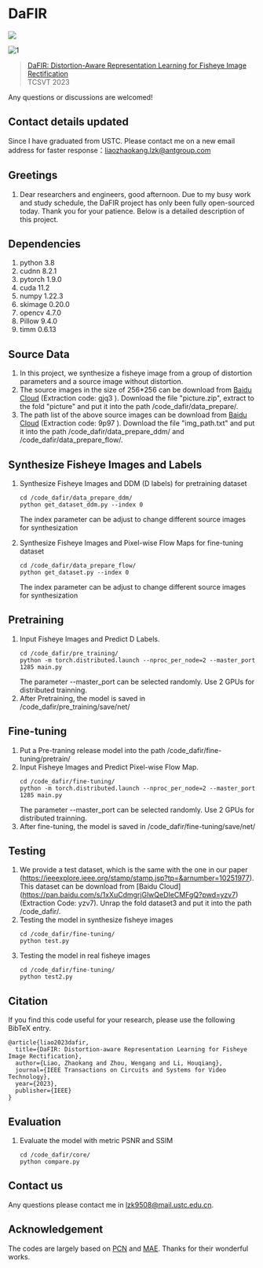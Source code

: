# DaFIR
<p>
    <a href='https://ieeexplore.ieee.org/stamp/stamp.jsp?tp=&arnumber=10251977' target="_blank"><img src="https://img.shields.io/badge/Paper-IEEE-blue"></a>
</p>

![1](https://user-images.githubusercontent.com/91788329/235635829-b7536568-6723-4059-9ffd-56a6e3ee7839.png)

> [DaFIR: Distortion-Aware Representation Learning for Fisheye Image Rectification](https://ieeexplore.ieee.org/stamp/stamp.jsp?tp=&arnumber=10251977)  
> TCSVT 2023

Any questions or discussions are welcomed!

## Contact details updated
Since I have graduated from USTC. Please contact me on a new email address for faster response：liaozhaokang.lzk@antgroup.com

## Greetings
1. Dear researchers and engineers, good afternoon. Due to my busy work and study schedule, the DaFIR project has only been fully open-sourced today. Thank you for your patience. 
Below is a detailed description of this project.

## Dependencies
1. python 3.8
2. cudnn 8.2.1
3. pytorch 1.9.0
4. cuda 11.2
5. numpy 1.22.3
6. skimage 0.20.0
7. opencv 4.7.0
8. Pillow 9.4.0
9. timm 0.6.13

## Source Data
1. In this project, we synthesize a fisheye image from a group of distortion parameters and a source image without distortion.
2. The source images in the size of 256*256 can be download from [Baidu Cloud](https://pan.baidu.com/s/1M2653RTWun1vDaj1BFPF2A?pwd=gjq3) (Extraction code: gjq3 ). Download the file "picture.zip",
extract to the fold "picture" and put it into the path /code_dafir/data_prepare/. 
3. The path list of the above source images can be download from [Baidu Cloud](https://pan.baidu.com/s/1y1YEH4NZK51KjOfpJB8TMw?pwd=9p97) (Extraction code: 9p97 ). Download the file "img_path.txt"
and put it into the path /code_dafir/data_prepare_ddm/ and /code_dafir/data_prepare_flow/.

## Synthesize Fisheye Images and Labels
1. Synthesize Fisheye Images and DDM (D labels) for pretraining dataset
   ```
   cd /code_dafir/data_prepare_ddm/
   python get_dataset_ddm.py --index 0
   ```
   The index parameter can be adjust to change different source images for synthesization
   
2. Synthesize Fisheye Images and Pixel-wise Flow Maps for fine-tuning dataset 
   ```
   cd /code_dafir/data_prepare_flow/
   python get_dataset.py --index 0
   ```
   The index parameter can be adjust to change different source images for synthesization

## Pretraining
1. Input Fisheye Images and Predict D Labels.
   ```
   cd /code_dafir/pre_training/
   python -m torch.distributed.launch --nproc_per_node=2 --master_port 1285 main.py
   ```
   The parameter --master_port can be selected randomly. Use 2 GPUs for distributed trainning.
2. After Pretraining, the model is saved in /code_dafir/pre_training/save/net/

## Fine-tuning
1. Put a Pre-traning release model into the path /code_dafir/fine-tuning/pretrain/
2. Input Fisheye Images and Predict Pixel-wise Flow Map.
   ```
   cd /code_dafir/fine-tuning/
   python -m torch.distributed.launch --nproc_per_node=2 --master_port 1285 main.py
   ```
   The parameter --master_port can be selected randomly. Use 2 GPUs for distributed trainning.
3. After fine-tuning, the model is saved in /code_dafir/fine-tuning/save/net/

## Testing
1. We provide a test dataset, which is the same with the one in our paper (https://ieeexplore.ieee.org/stamp/stamp.jsp?tp=&arnumber=10251977). This dataset can be download from
   [Baidu Cloud] (https://pan.baidu.com/s/1xXuCdmgrjGlwQeDIeCMFgQ?pwd=yzv7)(Extraction Code: yzv7). Unrap the fold dataset3 and put it into the path /code_dafir/.
2. Testing the model in synthesize fisheye images
   ```
   cd /code_dafir/fine-tuning/
   python test.py
   ```
3. Testing the model in real fisheye images
   ```
   cd /code_dafir/fine-tuning/
   python test2.py
   ```

## Citation

If you find this code useful for your research, please use the following BibTeX entry.

  ```
  @article{liao2023dafir,
    title={DaFIR: Distortion-aware Representation Learning for Fisheye Image Rectification},
    author={Liao, Zhaokang and Zhou, Wengang and Li, Houqiang},
    journal={IEEE Transactions on Circuits and Systems for Video Technology},
    year={2023},
    publisher={IEEE}
  }
  ```

     
## Evaluation 
1. Evaluate the model with metric PSNR and SSIM
   ```
   cd /code_dafir/core/
   python compare.py
   ```

## Contact us 
  Any questions please contact me in lzk9508@mail.ustc.edu.cn. 

## Acknowledgement
The codes are largely based on [PCN](https://github.com/uof1745-cmd/PCN) and [MAE](https://github.com/facebookresearch/mae). Thanks for their wonderful works.
